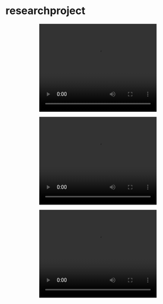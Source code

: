 # researchproject

<p align="center">
  <video width="320" height="240" controls>
    <source src="assets/detection_vid.mp4" type="video/mp4">
    Your browser does not support the video tag.
  </video>
</p>

<p align="center">
  <video width="320" height="240" controls>
    <source src="assets/door_jump.mp4" type="video/mp4">
    Your browser does not support the video tag.
  </video>
</p>

<p align="center">
  <video width="320" height="240" controls>
    <source src="assets/locking_mechanism.mp4" type="video/mp4">
    Your browser does not support the video tag.
  </video>
</p>
